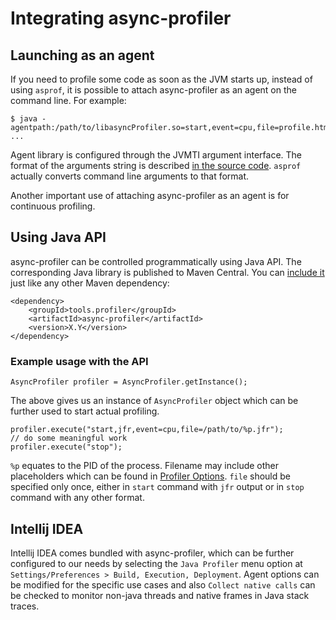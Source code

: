 # Integrating async-profiler

## Launching as an agent

If you need to profile some code as soon as the JVM starts up, instead of using `asprof`,
it is possible to attach async-profiler as an agent on the command line. For example:

```
$ java -agentpath:/path/to/libasyncProfiler.so=start,event=cpu,file=profile.html ...
```

Agent library is configured through the JVMTI argument interface.
The format of the arguments string is described
[in the source code](https://github.com/async-profiler/async-profiler/blob/v3.0/src/arguments.cpp#L44).
`asprof` actually converts command line arguments to that format.

Another important use of attaching async-profiler as an agent is for continuous profiling.

## Using Java API

async-profiler can be controlled programmatically using Java API. The corresponding Java library
is published to Maven Central. You can [include it](https://mvnrepository.com/artifact/tools.profiler/async-profiler/3.0)
just like any other Maven dependency:

```
<dependency>
    <groupId>tools.profiler</groupId>
    <artifactId>async-profiler</artifactId>
    <version>X.Y</version>
</dependency>
```

### Example usage with the API

```
AsyncProfiler profiler = AsyncProfiler.getInstance();
```

The above gives us an instance of `AsyncProfiler` object which can be further used to start
actual profiling.

```
profiler.execute("start,jfr,event=cpu,file=/path/to/%p.jfr");
// do some meaningful work
profiler.execute("stop");
```

`%p` equates to the PID of the process. Filename may include other placeholders which
can be found in [Profiler Options](ProfilerOptions.md).
`file` should be specified only once, either in
`start` command with `jfr` output or in `stop` command with any other format.

## Intellij IDEA

Intellij IDEA comes bundled with async-profiler, which can be further configured to our needs
by selecting the `Java Profiler` menu option at `Settings/Preferences > Build, Execution, Deployment`.
Agent options can be modified for the specific use cases and also `Collect native calls` can be checked
to monitor non-java threads and native frames in Java stack traces.
